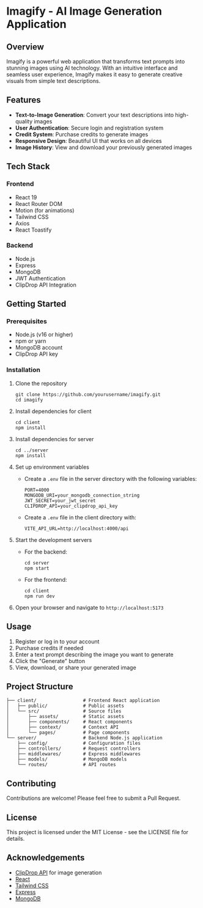 # Imagify - AI Image Generation Application

## Overview

Imagify is a powerful web application that transforms text prompts into stunning images using AI technology. With an intuitive interface and seamless user experience, Imagify makes it easy to generate creative visuals from simple text descriptions.

## Features

- **Text-to-Image Generation**: Convert your text descriptions into high-quality images
- **User Authentication**: Secure login and registration system
- **Credit System**: Purchase credits to generate images
- **Responsive Design**: Beautiful UI that works on all devices
- **Image History**: View and download your previously generated images

## Tech Stack

### Frontend
- React 19
- React Router DOM
- Motion (for animations)
- Tailwind CSS
- Axios
- React Toastify

### Backend
- Node.js
- Express
- MongoDB
- JWT Authentication
- ClipDrop API Integration

## Getting Started

### Prerequisites
- Node.js (v16 or higher)
- npm or yarn
- MongoDB account
- ClipDrop API key

### Installation

1. Clone the repository
   ```
   git clone https://github.com/yourusername/imagify.git
   cd imagify
   ```

2. Install dependencies for client
   ```
   cd client
   npm install
   ```

3. Install dependencies for server
   ```
   cd ../server
   npm install
   ```

4. Set up environment variables
   - Create a `.env` file in the server directory with the following variables:
     ```
     PORT=4000
     MONGODB_URI=your_mongodb_connection_string
     JWT_SECRET=your_jwt_secret
     CLIPDROP_API=your_clipdrop_api_key
     ```
   - Create a `.env` file in the client directory with:
     ```
     VITE_API_URL=http://localhost:4000/api
     ```

5. Start the development servers
   - For the backend:
     ```
     cd server
     npm start
     ```
   - For the frontend:
     ```
     cd client
     npm run dev
     ```

6. Open your browser and navigate to `http://localhost:5173`

## Usage

1. Register or log in to your account
2. Purchase credits if needed
3. Enter a text prompt describing the image you want to generate
4. Click the "Generate" button
5. View, download, or share your generated image

## Project Structure

```
├── client/                 # Frontend React application
│   ├── public/             # Public assets
│   └── src/                # Source files
│       ├── assets/         # Static assets
│       ├── components/     # React components
│       ├── context/        # Context API
│       └── pages/          # Page components
└── server/                 # Backend Node.js application
    ├── config/             # Configuration files
    ├── controllers/        # Request controllers
    ├── middlewares/        # Express middlewares
    ├── models/             # MongoDB models
    └── routes/             # API routes
```

## Contributing

Contributions are welcome! Please feel free to submit a Pull Request.

## License

This project is licensed under the MIT License - see the LICENSE file for details.

## Acknowledgements

- [ClipDrop API](https://clipdrop.co/apis) for image generation
- [React](https://reactjs.org/)
- [Tailwind CSS](https://tailwindcss.com/)
- [Express](https://expressjs.com/)
- [MongoDB](https://www.mongodb.com/)





